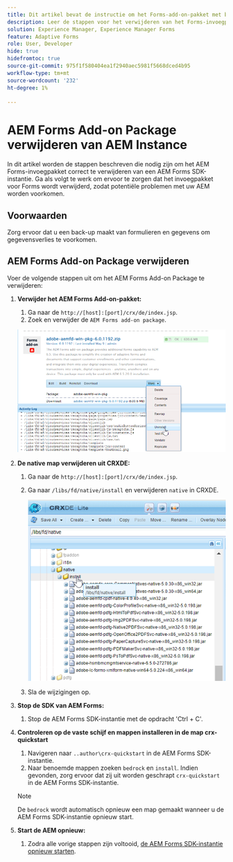 ```yaml
---
title: Dit artikel bevat de instructie om het Forms-add-on-pakket met behulp van CRX Package Manager te verwijderen.
description: Leer de stappen voor het verwijderen van het Forms-invoegpakket met behulp van CRX Package Manager.
solution: Experience Manager, Experience Manager Forms
feature: Adaptive Forms
role: User, Developer
hide: true
hidefromtoc: true
source-git-commit: 975f1f580404ea1f2940aec5981f5668dced4b95
workflow-type: tm+mt
source-wordcount: '232'
ht-degree: 1%

---
```



# AEM Forms Add-on Package verwijderen van AEM Instance

In dit artikel worden de stappen beschreven die nodig zijn om het AEM Forms-invoegpakket correct te verwijderen van een AEM Forms SDK-instantie. Ga als volgt te werk om ervoor te zorgen dat het invoegpakket voor Forms wordt verwijderd, zodat potentiële problemen met uw AEM worden voorkomen.

## Voorwaarden

Zorg ervoor dat u een back-up maakt van formulieren en gegevens om gegevensverlies te voorkomen.

## AEM Forms Add-on Package verwijderen

Voer de volgende stappen uit om het AEM Forms Add-on Package te verwijderen:

1. **Verwijder het AEM Forms Add-on-pakket:**
   1. Ga naar de `http://[host]:[port]/crx/de/index.jsp`.
   1. Zoek en verwijder de `AEM Forms add-on package`.

   ![Pakket verwijderen](/help/forms/using/assets/uninstall-aem-forms-package.png)

1. **De native map verwijderen uit CRXDE:**
   1. Ga naar de `http://[host]:[port]/crx/de/index.jsp`.
   1. Ga naar `/libs/fd/native/install` en verwijderen `native` in CRXDE.

      ![Native knooppunt verwijderen uit CRX/de](/help/forms/using/assets/native-install-folder-crxde.png)
   1. Sla de wijzigingen op.

1. **Stop de SDK van AEM Forms:**
   1. Stop de AEM Forms SDK-instantie met de opdracht &#39;Ctrl + C&#39;.

1. **Controleren op de vaste schijf en mappen installeren in de map crx-quickstart**
   1. Navigeren naar `..author\crx-quickstart` in de AEM Forms SDK-instantie.
   1. Naar benoemde mappen zoeken `bedrock` en `install`.
Indien gevonden, zorg ervoor dat zij uit worden geschrapt `crx-quickstart` in de AEM Forms SDK-instantie.

   >[!NOTE]
   >
   > De `bedrock` wordt automatisch opnieuw een map gemaakt wanneer u de AEM Forms SDK-instantie opnieuw start.

1. **Start de AEM opnieuw:**
   1. Zodra alle vorige stappen zijn voltooid, [de AEM Forms SDK-instantie opnieuw starten](/help/forms/using/restart-aem-sdk.md).




